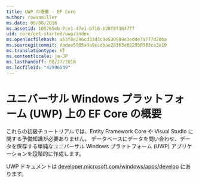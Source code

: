 ```yaml
---
title: UWP の概要 - EF Core
author: rowanmiller
ms.date: 08/08/2016
ms.assetid: 105765eb-7ce1-47e1-b716-b28f8f3647ff
uid: core/get-started/uwp/index
ms.openlocfilehash: a53f8e246cd33d3c9e530989e3edde7a777d20ba
ms.sourcegitcommit: dadee5905ada9ecdbae28363a682950383ce3e10
ms.translationtype: HT
ms.contentlocale: ja-JP
ms.lasthandoff: 08/27/2018
ms.locfileid: "42996549"
---
```

# <a name="getting-started-with-ef-core-on-universal-windows-platform-uwp"></a>ユニバーサル Windows プラットフォーム (UWP) 上の EF Core の概要

これらの初級チュートリアルでは、Entity Framework Core や Visual Studio に関する予備知識が必要ありません。 データベースにデータを問い合わせ、データを保存する単純なユニバーサル Windows プラットフォーム (UWP) アプリケーションを段階的に作成します。

UWP ドキュメントは [developer.microsoft.com/windows/apps/develop](https://developer.microsoft.com/windows/apps/develop) にあります。
